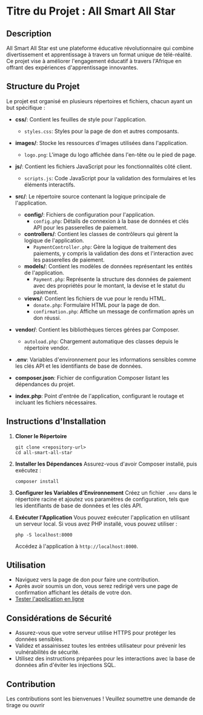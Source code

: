 # Titre du Projet : All Smart All Star

## Description
All Smart All Star est une plateforme éducative révolutionnaire qui combine divertissement et apprentissage à travers un format unique de télé-réalité. Ce projet vise à améliorer l'engagement éducatif à travers l'Afrique en offrant des expériences d'apprentissage innovantes.

## Structure du Projet
Le projet est organisé en plusieurs répertoires et fichiers, chacun ayant un but spécifique :

- **css/**: Contient les feuilles de style pour l'application.
  - `styles.css`: Styles pour la page de don et autres composants.

- **images/**: Stocke les ressources d'images utilisées dans l'application.
  - `logo.png`: L'image du logo affichée dans l'en-tête ou le pied de page.

- **js/**: Contient les fichiers JavaScript pour les fonctionnalités côté client.
  - `scripts.js`: Code JavaScript pour la validation des formulaires et les éléments interactifs.

- **src/**: Le répertoire source contenant la logique principale de l'application.
  - **config/**: Fichiers de configuration pour l'application.
    - `config.php`: Détails de connexion à la base de données et clés API pour les passerelles de paiement.
  - **controllers/**: Contient les classes de contrôleurs qui gèrent la logique de l'application.
    - `PaymentController.php`: Gère la logique de traitement des paiements, y compris la validation des dons et l'interaction avec les passerelles de paiement.
  - **models/**: Contient les modèles de données représentant les entités de l'application.
    - `Payment.php`: Représente la structure des données de paiement avec des propriétés pour le montant, la devise et le statut du paiement.
  - **views/**: Contient les fichiers de vue pour le rendu HTML.
    - `donate.php`: Formulaire HTML pour la page de don.
    - `confirmation.php`: Affiche un message de confirmation après un don réussi.

- **vendor/**: Contient les bibliothèques tierces gérées par Composer.
  - `autoload.php`: Chargement automatique des classes depuis le répertoire vendor.

- **.env**: Variables d'environnement pour les informations sensibles comme les clés API et les identifiants de base de données.

- **composer.json**: Fichier de configuration Composer listant les dépendances du projet.

- **index.php**: Point d'entrée de l'application, configurant le routage et incluant les fichiers nécessaires.

## Instructions d'Installation
1. **Cloner le Répertoire**
   ```
   git clone <repository-url>
   cd all-smart-all-star
   ```

2. **Installer les Dépendances**
   Assurez-vous d'avoir Composer installé, puis exécutez :
   ```
   composer install
   ```

3. **Configurer les Variables d'Environnement**
   Créez un fichier `.env` dans le répertoire racine et ajoutez vos paramètres de configuration, tels que les identifiants de base de données et les clés API.

4. **Exécuter l'Application**
   Vous pouvez exécuter l'application en utilisant un serveur local. Si vous avez PHP installé, vous pouvez utiliser :
   ```
   php -S localhost:8000
   ```
   Accédez à l'application à `http://localhost:8000`.

## Utilisation
- Naviguez vers la page de don pour faire une contribution.
- Après avoir soumis un don, vous serez redirigé vers une page de confirmation affichant les détails de votre don.
- [Tester l'application en ligne](https://allsmart-allstar.com/)

## Considérations de Sécurité
- Assurez-vous que votre serveur utilise HTTPS pour protéger les données sensibles.
- Validez et assainissez toutes les entrées utilisateur pour prévenir les vulnérabilités de sécurité.
- Utilisez des instructions préparées pour les interactions avec la base de données afin d'éviter les injections SQL.

## Contribution
Les contributions sont les bienvenues ! Veuillez soumettre une demande de tirage ou ouvrir
